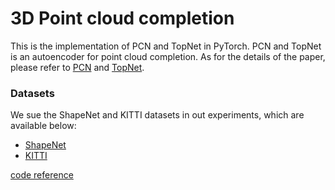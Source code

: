 # 3D Point cloud completion
This is the implementation of PCN and TopNet in PyTorch. PCN and TopNet is an autoencoder for point cloud completion. As for the details of the paper, please refer to [PCN](https://arxiv.org/abs/1808.00671) and [TopNet](https://ieeexplore.ieee.org/document/8953650).

### Datasets
We sue the ShapeNet and KITTI datasets in out experiments, which are available below:
* [ShapeNet](https://drive.google.com/file/d/1knz2xWiiwqR_pKa8gV8rnpf4nZkX_cnG/view?usp=sharing)
* [KITTI](https://drive.google.com/file/d/130PXvRInzfNMGh7ss2ZXF3kfwh7oqHOQ/view?usp=sharing)

[code reference](https://github.com/lynetcha/completion3d/tree/1dc8ffac02c4ec49afb33c41f13dd5f90abdf5b7)
